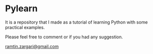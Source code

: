 # Pylearn

It is a repository that I made as a tutorial of learning Python with some practical examples.

Please feel free to comment or if you had any suggestion.

ramtin.zargari@gmail.com
